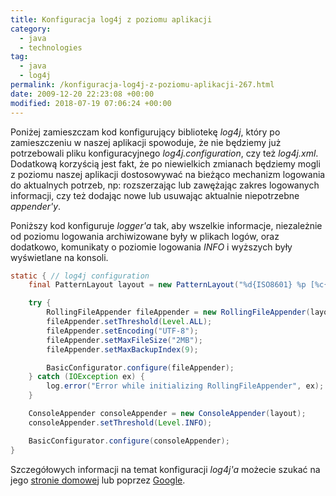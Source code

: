 ```yaml
---
title: Konfiguracja log4j z poziomu aplikacji
category:
  - java
  - technologies
tag:
  - java
  - log4j
permalink: /konfiguracja-log4j-z-poziomu-aplikacji-267.html
date: 2009-12-20 22:23:08 +00:00
modified: 2018-07-19 07:06:24 +00:00
---
```



Poniżej zamieszczam kod konfigurujący bibliotekę *log4j*, który po zamieszczeniu w naszej aplikacji spowoduje, że nie będziemy już potrzebowali pliku konfiguracyjnego *log4j.configuration*, czy też *log4j.xml*. Dodatkową korzyścią jest fakt, że po niewielkich zmianach będziemy mogli z poziomu naszej aplikacji dostosowywać na bieżąco mechanizm logowania do aktualnych potrzeb, np: rozszerzając lub zawężając zakres logowanych informacji, czy też dodając nowe lub usuwając aktualnie niepotrzebne *appender'y*.

<!--more-->

Poniższy kod konfiguruje *logger'a* tak, aby wszelkie informacje, niezależnie od poziomu logowania archiwizowane były w plikach logów, oraz dodatkowo, komunikaty o poziomie logowania *INFO* i wyższych były wyświetlane na konsoli.

```java
static { // log4j configuration
    final PatternLayout layout = new PatternLayout("%d{ISO8601} %p [%c{1}:%L] %m%n");

    try {
        RollingFileAppender fileAppender = new RollingFileAppender(layout, "logs/application.log", true);
        fileAppender.setThreshold(Level.ALL);
        fileAppender.setEncoding("UTF-8");
        fileAppender.setMaxFileSize("2MB");
        fileAppender.setMaxBackupIndex(9);

        BasicConfigurator.configure(fileAppender);
    } catch (IOException ex) {
        log.error("Error while initializing RollingFileAppender", ex);
    }

    ConsoleAppender consoleAppender = new ConsoleAppender(layout);
    consoleAppender.setThreshold(Level.INFO);

    BasicConfigurator.configure(consoleAppender);
}
```

Szczegółowych informacji na temat konfiguracji *log4j'a* możecie szukać na jego [stronie domowej](https://logging.apache.org/log4j/1.2/index.html) lub poprzez [Google](https://www.google.pl/search?hl=pl&amp;q=log4j+configuration).
